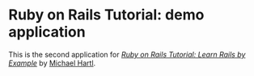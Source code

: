 # Ruby on Rails Tutorial: demo application
This is the second application for [*Ruby on Rails Tutorial: Learn Rails by Example*](http://railstutorial.org/) by [Michael Hartl](http://michaelhartl.com/).
